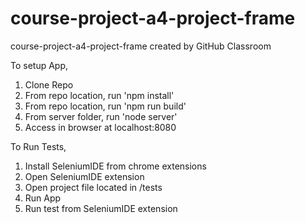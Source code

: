 # course-project-a4-project-frame
course-project-a4-project-frame created by GitHub Classroom

To setup App,
1) Clone Repo
2) From repo location, run 'npm install'
3) From repo location, run 'npm run build'
4) From server folder, run 'node server'
5) Access in browser at localhost:8080

To Run Tests,
1) Install SeleniumIDE from chrome extensions
2) Open SeleniumIDE extension
3) Open project file located in /tests
4) Run App
5) Run test from SeleniumIDE extension
